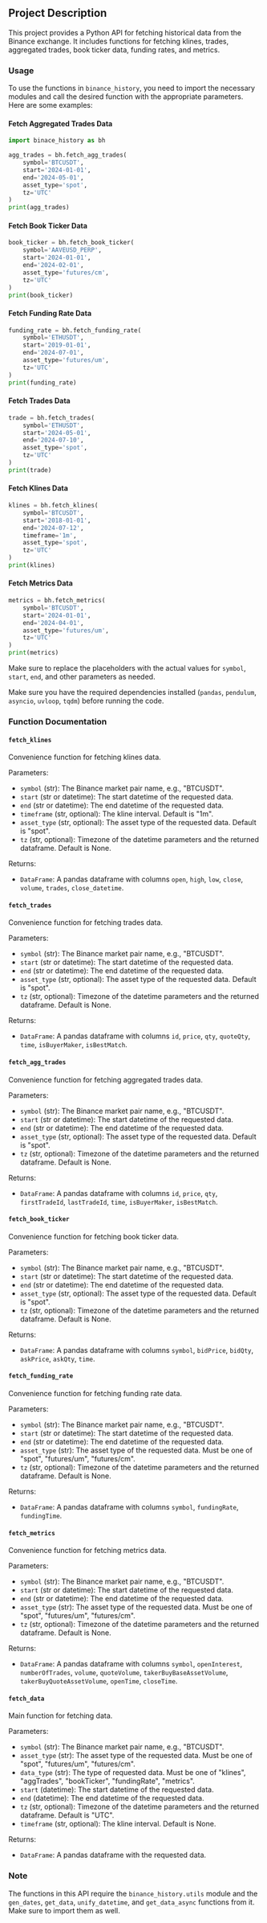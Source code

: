 ## Project Description

This project provides a Python API for fetching historical data from the Binance exchange. It includes functions for fetching klines, trades, aggregated trades, book ticker data, funding rates, and metrics.

### Usage

To use the functions in `binance_history`, you need to import the necessary modules and call the desired function with the appropriate parameters. Here are some examples:

#### Fetch Aggregated Trades Data

```python
import binace_history as bh

agg_trades = bh.fetch_agg_trades(
    symbol='BTCUSDT',
    start='2024-01-01',
    end='2024-05-01',
    asset_type='spot',
    tz='UTC'
)
print(agg_trades)
```

#### Fetch Book Ticker Data

```python
book_ticker = bh.fetch_book_ticker(
    symbol='AAVEUSD_PERP',
    start='2024-01-01',
    end='2024-02-01',
    asset_type='futures/cm',
    tz='UTC'
)
print(book_ticker)
```

#### Fetch Funding Rate Data

```python
funding_rate = bh.fetch_funding_rate(
    symbol='ETHUSDT',
    start='2019-01-01',
    end='2024-07-01',
    asset_type='futures/um',
    tz='UTC'
)
print(funding_rate)
```

#### Fetch Trades Data

```python
trade = bh.fetch_trades(
    symbol='ETHUSDT',
    start='2024-05-01',
    end='2024-07-10',
    asset_type='spot',
    tz='UTC'
)
print(trade)
```

#### Fetch Klines Data

```python
klines = bh.fetch_klines(
    symbol='BTCUSDT',
    start='2018-01-01',
    end='2024-07-12',
    timeframe='1m',
    asset_type='spot',
    tz='UTC'
)
print(klines)
```

#### Fetch Metrics Data

```python
metrics = bh.fetch_metrics(
    symbol='BTCUSDT',
    start='2024-01-01',
    end='2024-04-01',
    asset_type='futures/um',
    tz='UTC'
)
print(metrics)
```

Make sure to replace the placeholders with the actual values for `symbol`, `start`, `end`, and other parameters as needed.

Make sure you have the required dependencies installed (`pandas`, `pendulum`, `asyncio`, `uvloop`, `tqdm`) before running the code.

### Function Documentation

#### `fetch_klines`

Convenience function for fetching klines data.

Parameters:
- `symbol` (str): The Binance market pair name, e.g., "BTCUSDT".
- `start` (str or datetime): The start datetime of the requested data.
- `end` (str or datetime): The end datetime of the requested data.
- `timeframe` (str, optional): The kline interval. Default is "1m".
- `asset_type` (str, optional): The asset type of the requested data. Default is "spot".
- `tz` (str, optional): Timezone of the datetime parameters and the returned dataframe. Default is None.

Returns:
- `DataFrame`: A pandas dataframe with columns `open`, `high`, `low`, `close`, `volume`, `trades`, `close_datetime`.

#### `fetch_trades`

Convenience function for fetching trades data.

Parameters:
- `symbol` (str): The Binance market pair name, e.g., "BTCUSDT".
- `start` (str or datetime): The start datetime of the requested data.
- `end` (str or datetime): The end datetime of the requested data.
- `asset_type` (str, optional): The asset type of the requested data. Default is "spot".
- `tz` (str, optional): Timezone of the datetime parameters and the returned dataframe. Default is None.

Returns:
- `DataFrame`: A pandas dataframe with columns `id`, `price`, `qty`, `quoteQty`, `time`, `isBuyerMaker`, `isBestMatch`.

#### `fetch_agg_trades`

Convenience function for fetching aggregated trades data.

Parameters:
- `symbol` (str): The Binance market pair name, e.g., "BTCUSDT".
- `start` (str or datetime): The start datetime of the requested data.
- `end` (str or datetime): The end datetime of the requested data.
- `asset_type` (str, optional): The asset type of the requested data. Default is "spot".
- `tz` (str, optional): Timezone of the datetime parameters and the returned dataframe. Default is None.

Returns:
- `DataFrame`: A pandas dataframe with columns `id`, `price`, `qty`, `firstTradeId`, `lastTradeId`, `time`, `isBuyerMaker`, `isBestMatch`.

#### `fetch_book_ticker`

Convenience function for fetching book ticker data.

Parameters:
- `symbol` (str): The Binance market pair name, e.g., "BTCUSDT".
- `start` (str or datetime): The start datetime of the requested data.
- `end` (str or datetime): The end datetime of the requested data.
- `asset_type` (str, optional): The asset type of the requested data. Default is "spot".
- `tz` (str, optional): Timezone of the datetime parameters and the returned dataframe. Default is None.

Returns:
- `DataFrame`: A pandas dataframe with columns `symbol`, `bidPrice`, `bidQty`, `askPrice`, `askQty`, `time`.

#### `fetch_funding_rate`

Convenience function for fetching funding rate data.

Parameters:
- `symbol` (str): The Binance market pair name, e.g., "BTCUSDT".
- `start` (str or datetime): The start datetime of the requested data.
- `end` (str or datetime): The end datetime of the requested data.
- `asset_type` (str): The asset type of the requested data. Must be one of "spot", "futures/um", "futures/cm".
- `tz` (str, optional): Timezone of the datetime parameters and the returned dataframe. Default is None.

Returns:
- `DataFrame`: A pandas dataframe with columns `symbol`, `fundingRate`, `fundingTime`.

#### `fetch_metrics`

Convenience function for fetching metrics data.

Parameters:
- `symbol` (str): The Binance market pair name, e.g., "BTCUSDT".
- `start` (str or datetime): The start datetime of the requested data.
- `end` (str or datetime): The end datetime of the requested data.
- `asset_type` (str): The asset type of the requested data. Must be one of "spot", "futures/um", "futures/cm".
- `tz` (str, optional): Timezone of the datetime parameters and the returned dataframe. Default is None.

Returns:
- `DataFrame`: A pandas dataframe with columns `symbol`, `openInterest`, `numberOfTrades`, `volume`, `quoteVolume`, `takerBuyBaseAssetVolume`, `takerBuyQuoteAssetVolume`, `openTime`, `closeTime`.

#### `fetch_data`

Main function for fetching data.

Parameters:
- `symbol` (str): The Binance market pair name, e.g., "BTCUSDT".
- `asset_type` (str): The asset type of the requested data. Must be one of "spot", "futures/um", "futures/cm".
- `data_type` (str): The type of requested data. Must be one of "klines", "aggTrades", "bookTicker", "fundingRate", "metrics".
- `start` (datetime): The start datetime of the requested data.
- `end` (datetime): The end datetime of the requested data.
- `tz` (str, optional): Timezone of the datetime parameters and the returned dataframe. Default is "UTC".
- `timeframe` (str, optional): The kline interval. Default is None.

Returns:
- `DataFrame`: A pandas dataframe with the requested data.

### Note

The functions in this API require the `binance_history.utils` module and the `gen_dates`, `get_data`, `unify_datetime`, and `get_data_async` functions from it. Make sure to import them as well.
